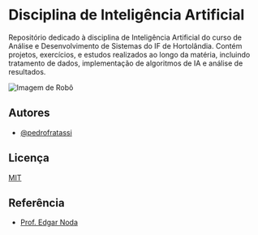 
# Disciplina de Inteligência Artificial

Repositório dedicado à disciplina de Inteligência Artificial do curso de Análise e Desenvolvimento de Sistemas do IF de Hortolândia. Contém projetos, exercícios, e estudos realizados ao longo da matéria, incluindo tratamento de dados, implementação de algoritmos de IA e análise de resultados.

![Imagem de Robô](https://i.imgur.com/a5pLyJQ.jpeg)


## Autores

- [@pedrofratassi](https://github.com/pedrofratassi/)


## Licença

[MIT](https://choosealicense.com/licenses/mit/)


## Referência

 - [Prof. Edgar Noda](https://github.com/EdgarNoda/INTI6-2024)

